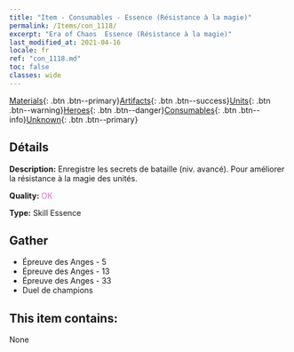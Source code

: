 ```yaml
---
title: "Item - Consumables - Essence (Résistance à la magie)"
permalink: /Items/con_1118/
excerpt: "Era of Chaos  Essence (Résistance à la magie)"
last_modified_at: 2021-04-16
locale: fr
ref: "con_1118.md"
toc: false
classes: wide
---
```

 [Materials](/fr/Items/){: .btn .btn--primary}[Artifacts](/fr/Items/Artifacts/){: .btn .btn--success}[Units](/fr/Items/Units/){: .btn .btn--warning}[Heroes](/fr/Items/Heroes/){: .btn .btn--danger}[Consumables](/fr/Items/Consumables/){: .btn .btn--info}[Unknown](/fr/Items/Unknown/){: .btn .btn--primary}

## Détails
 **Description:** Enregistre les secrets de bataille (niv. avancé). Pour améliorer la résistance à la magie des unités.

 **Quality:** <span style="color: #DA70D6">OK</span>

 **Type:** Skill Essence

## Gather

*    Épreuve des Anges - 5 
*    Épreuve des Anges - 13 
*    Épreuve des Anges - 33 
*    Duel de champions 

## This item contains:

  None

